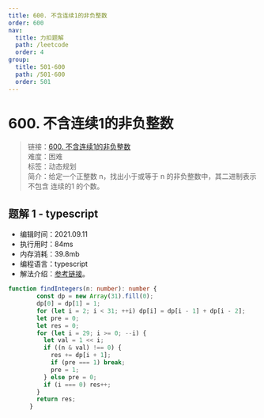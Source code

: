 ```yaml
---
title: 600. 不含连续1的非负整数
order: 600
nav:
  title: 力扣题解
  path: /leetcode
  order: 4
group:
  title: 501-600
  path: /501-600
  order: 501
---
```


# 600. 不含连续1的非负整数
    
> 链接：[600. 不含连续1的非负整数](https://leetcode-cn.com/problems/non-negative-integers-without-consecutive-ones/)  
> 难度：困难  
> 标签：动态规划  
> 简介：给定一个正整数 n，找出小于或等于 n 的非负整数中，其二进制表示不包含 连续的1 的个数。
      
## 题解 1 - typescript
- 编辑时间：2021.09.11
- 执行用时：84ms
- 内存消耗：39.8mb
- 编程语言：typescript
- 解法介绍：[参考链接](https://leetcode-cn.com/problems/non-negative-integers-without-consecutive-ones/solution/bu-han-lian-xu-1de-fei-fu-zheng-shu-by-l-9l86/)。
```typescript
function findIntegers(n: number): number {
        const dp = new Array(31).fill(0);
        dp[0] = dp[1] = 1;
        for (let i = 2; i < 31; ++i) dp[i] = dp[i - 1] + dp[i - 2];
        let pre = 0;
        let res = 0;
        for (let i = 29; i >= 0; --i) {
          let val = 1 << i;
          if ((n & val) !== 0) {
            res += dp[i + 1];
            if (pre === 1) break;
            pre = 1;
          } else pre = 0;
          if (i === 0) res++;
        }
        return res;
      }
```

      